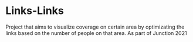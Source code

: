 # Links-Links
Project that aims to visualize coverage on certain area by optimizating the links based on the number of people on that area.  As part of Junction 2021